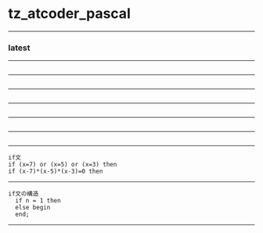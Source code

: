 # tz_atcoder_pascal


---
### latest

---
```

```
---
```

```
---
```

```
---
```

```
---
```

```
---
```

```
---
```
if文
if (x=7) or (x=5) or (x=3) then
if (x-7)*(x-5)*(x-3)=0 then
```
---
```
if文の構造
  if n = 1 then
  else begin
  end;
```
---
